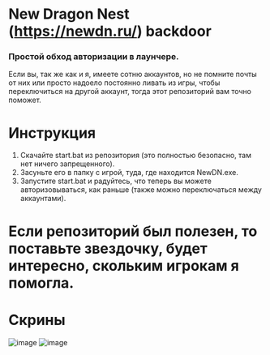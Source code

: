  # New Dragon Nest (https://newdn.ru/) backdoor
### Простой обход авторизации в лаунчере.
Если вы, так же как и я, имеете сотню аккаунтов, но не помните почты от них или просто надоело постоянно ливать из игры, чтобы переключиться на другой аккаунт, тогда этот репозиторий вам точно поможет.

# Инструкция
1. Скачайте start.bat из репозитория (это полностью безопасно, там нет ничего запрещенного).
2. Засуньте его в папку с игрой, туда, где находится NewDN.exe.
3. Запустите start.bat и радуйтесь, что теперь вы можете авторизовываться, как раньше (также можно переключаться между аккаунтами).

# Если репозиторий был полезен, то поставьте звездочку, будет интересно, скольким игрокам я помогла.


# Скрины
![image](https://github.com/user-attachments/assets/58487c2c-4bb3-42d8-99d4-a63cccd3359e)
![image](https://github.com/user-attachments/assets/3f9a00b6-36f9-4875-805c-1766b9141572)

